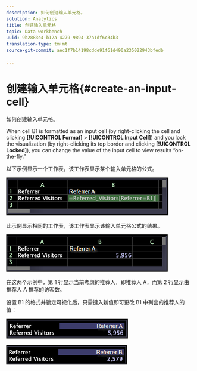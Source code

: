 ```yaml
---
description: 如何创建输入单元格。
solution: Analytics
title: 创建输入单元格
topic: Data workbench
uuid: 9b2883e4-b12a-4279-9894-37a1df6c34b3
translation-type: tm+mt
source-git-commit: aec1f7b14198cdde91f61d490a235022943bfedb

---
```



# 创建输入单元格{#create-an-input-cell}

如何创建输入单元格。

When cell B1 is formatted as an input cell (by right-clicking the cell and clicking **[!UICONTROL Format]** > **[!UICONTROL Input Cell]**) and you lock the visualization (by right-clicking its top border and clicking **[!UICONTROL Locked]**), you can change the value of the input cell to view results “on-the-fly.”

以下示例显示一个工作表，该工作表显示某个输入单元格的公式。

![](assets/vis_Worksheet_InputCell_formula.png)

此示例显示相同的工作表，该工作表显示该输入单元格公式的结果。

![](assets/vis_Worksheet_InputCell.png)

在这两个示例中，第 1 行显示当前考虑的推荐人，即推荐人 A，而第 2 行显示由推荐人 A 推荐的访客数。

设置 B1 的格式并锁定可视化后，只需键入新值即可更改 B1 中列出的推荐人的值：

![](assets/vis_Worksheet_InputCell_locked.png)

![](assets/vis_Worksheet_InputCell_locked_changed.png)


